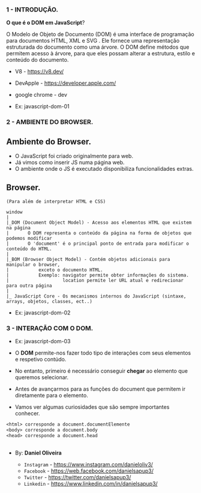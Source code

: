 ### 1 - INTRODUÇÃO.
**O que é o DOM em JavaScript**?

O Modelo de Objeto de Documento (DOM) é uma interface de programação para documentos HTML, XML e SVG . Ele fornece uma representação estruturada do documento como uma árvore. O DOM define métodos que permitem acesso à árvore, para que eles possam alterar a estrutura, estilo e conteúdo do documento.


- V8 - https://v8.dev/
- DevApple - https://developer.apple.com/
- google chrome - dev

- Ex: javascript-dom-01


### 2 - AMBIENTE DO BROWSER.
## Ambiente do Browser.

- O JavaScript foi criado originalmente para web.
- Já vimos como inserir JS numa página web.
- O ambiente onde o JS é executado disponibiliza funcionalidades extras.

## Browser.

    (Para além de interpretar HTML e CSS)

    window
    |
    |_DOM (Document Object Model) - Acesso aos elementos HTML que existem na página
    |       O DOM representa o conteúdo da página na forma de objetos que podemos modificar
    |       O 'document' é o principal ponto de entrada para modificar o conteúdo do HTML.
    |
    |_BOM (Browser Object Model) - Contém objetos adicionais para manipular o browser,
    |           exceto o documento HTML.
    |           Exemplo: navigator permite obter informações do sistema.
    |                    location permite ler URL atual e redirecionar para outra página
    |
    |_ JavaScript Core - Os mecanismos internos do JavaScript (sintaxe, arrays, objetos, classes, ect..)

- Ex: javascript-dom-02


### 3 - INTERAÇÃO COM O DOM.
- Ex: javascript-dom-03

- O **DOM** permite-nos fazer todo tipo de interações com seus elementos e respetivo contúdo.
- No entanto, primeiro é necessário conseguir **chegar** ao elemento que queremos selecionar.

- Antes de avançarmos para as funções do document que permitem ir diretamente para o elemento.
- Vamos ver algumas curiosidades que são sempre importantes conhecer.

```txt
<html> corresponde a document.documentElemente
<body> corresponde a document.body
<head> corresponde a document.head
```







































##



##

- By:  **Daniel Oliveira**

  - `Instagram` - https://www.instagram.com/danieloliv3/
  - `Facebook` - https://web.facebook.com/danielsapup3/
  - `Twitter` - https://twitter.com/danielsapup3/
  - `Linkedin` - https://www.linkedin.com/in/danielsapup3/

  ##